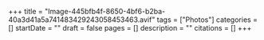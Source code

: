 +++
title = "Image-445bfb4f-8650-4bf6-b2ba-40a3d41a5a741483429243058453463.avif"
tags = ["Photos"]
categories = []
startDate = ""
draft = false
pages = []
description = ""
citations = []
+++
